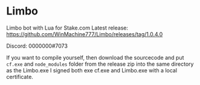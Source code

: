 # Limbo
Limbo bot with Lua for Stake.com
Latest release: https://github.com/WinMachine777/Limbo/releases/tag/1.0.4.0

Discord: 0000000#7073 <br />

If you want to compile yourself, then download the sourcecode and put `cf.exe` and `node_modules` folder from the release zip into the same directory as the Limbo.exe
I signed both exe cf.exe and Limbo.exe with a local certificate.
